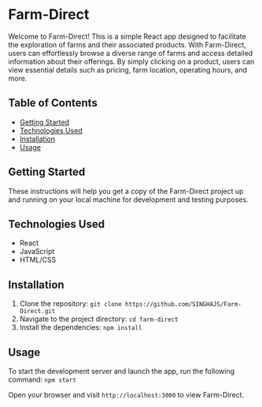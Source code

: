 # Farm-Direct

Welcome to Farm-Direct! This is a simple React app designed to facilitate the exploration of farms and their associated products. With Farm-Direct, users can effortlessly browse a diverse range of farms and access detailed information about their offerings. By simply clicking on a product, users can view essential details such as pricing, farm location, operating hours, and more.

## Table of Contents
- [Getting Started](#getting-started)
- [Technologies Used](#technologies-used)
- [Installation](#installation)
- [Usage](#usage)

## Getting Started
These instructions will help you get a copy of the Farm-Direct project up and running on your local machine for development and testing purposes. 

## Technologies Used
- React
- JavaScript
- HTML/CSS

## Installation
1. Clone the repository: `git clone https://github.com/SINGHAJS/Farm-Direct.git`
2. Navigate to the project directory: `cd farm-direct`
3. Install the dependencies: `npm install`

## Usage
To start the development server and launch the app, run the following command: `npm start`

Open your browser and visit `http://localhost:3000` to view Farm-Direct.


